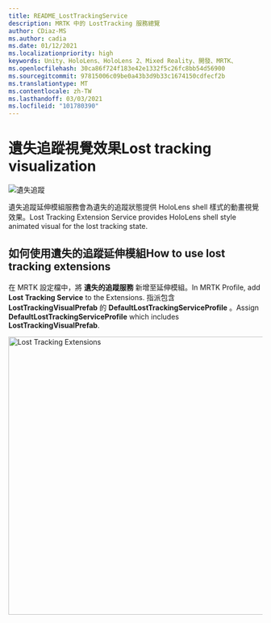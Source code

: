 ```yaml
---
title: README_LostTrackingService
description: MRTK 中的 LostTracking 服務總覽
author: CDiaz-MS
ms.author: cadia
ms.date: 01/12/2021
ms.localizationpriority: high
keywords: Unity、HoloLens、HoloLens 2、Mixed Reality、開發、MRTK、
ms.openlocfilehash: 30ca86f724f183e42e1332f5c26fc8bb54d56900
ms.sourcegitcommit: 97815006c09be0a43b3d9b33c1674150cdfecf2b
ms.translationtype: MT
ms.contentlocale: zh-TW
ms.lasthandoff: 03/03/2021
ms.locfileid: "101780390"
---
```

# <a name="lost-tracking-visualization"></a><span data-ttu-id="b335b-104">遺失追蹤視覺效果</span><span class="sxs-lookup"><span data-stu-id="b335b-104">Lost tracking visualization</span></span>

![遺失追蹤](images/lost-tracking/LostTrackingVisualization.jpg)

<span data-ttu-id="b335b-106">遺失追蹤延伸模組服務會為遺失的追蹤狀態提供 HoloLens shell 樣式的動畫視覺效果。</span><span class="sxs-lookup"><span data-stu-id="b335b-106">Lost Tracking Extension Service provides HoloLens shell style animated visual for the lost tracking state.</span></span>

## <a name="how-to-use-lost-tracking-extensions"></a><span data-ttu-id="b335b-107">如何使用遺失的追蹤延伸模組</span><span class="sxs-lookup"><span data-stu-id="b335b-107">How to use lost tracking extensions</span></span>

<span data-ttu-id="b335b-108">在 MRTK 設定檔中，將 **遺失的追蹤服務** 新增至延伸模組。</span><span class="sxs-lookup"><span data-stu-id="b335b-108">In MRTK Profile, add **Lost Tracking Service** to the Extensions.</span></span> <span data-ttu-id="b335b-109">指派包含 **LostTrackingVisualPrefab** 的 **DefaultLostTrackingServiceProfile** 。</span><span class="sxs-lookup"><span data-stu-id="b335b-109">Assign **DefaultLostTrackingServiceProfile** which includes **LostTrackingVisualPrefab**.</span></span>

<img src="images/lost-tracking/LostTracking_Extensions.png" width="550" alt="Lost Tracking Extensions">
